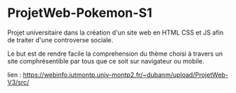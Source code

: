 # ProjetWeb-Pokemon-S1

Projet universitaire dans la création d'un site web en HTML CSS et JS  afin de traiter d'une controverse sociale.

Le but est de rendre facile la comprehension du thème choisi à travers un site comphrésentible par tous que ce soit sur navigateur ou mobile.



lien : https://webinfo.iutmontp.univ-montp2.fr/~dubanm/upload/ProjetWeb-V3/src/
